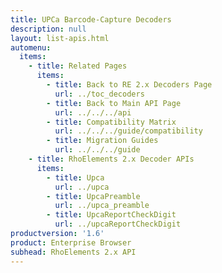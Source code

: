 ```yaml
---
title: UPCa Barcode-Capture Decoders
description: null
layout: list-apis.html
automenu:
  items:
    - title: Related Pages
      items:
        - title: Back to RE 2.x Decoders Page
          url: ../toc_decoders
        - title: Back to Main API Page
          url: ../../../api
        - title: Compatibility Matrix
          url: ../../../guide/compatibility
        - title: Migration Guides
          url: ../../../guide
    - title: RhoElements 2.x Decoder APIs
      items:
        - title: Upca
          url: ../upca
        - title: UpcaPreamble
          url: ../upca_preamble
        - title: UpcaReportCheckDigit
          url: ../upcaReportCheckDigit
productversion: '1.6'
product: Enterprise Browser
subhead: RhoElements 2.x API
---
```




